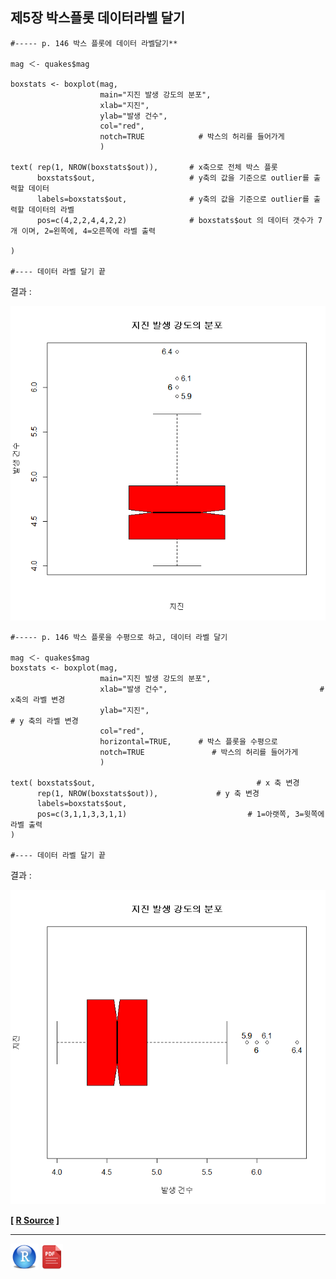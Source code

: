 ## 제5장 박스플롯 데이터라벨 달기

```{r}
#----- p. 146 박스 플롯에 데이터 라벨달기**

mag ＜- quakes$mag

boxstats <- boxplot(mag, 
                    main="지진 발생 강도의 분포", 
                    xlab="지진", 
                    ylab="발생 건수",
                    col="red",
                    notch=TRUE            # 박스의 허리를 들어가게
                    )

text( rep(1, NROW(boxstats$out)),       # x축으로 전체 박스 플롯
      boxstats$out,                     # y축의 값을 기준으로 outlier를 출력할 데이터
      labels=boxstats$out,              # y축의 값을 기준으로 outlier를 출력할 데이터의 라벨
      pos=c(4,2,2,4,4,2,2)              # boxstats$out 의 데이터 갯수가 7개 이며, 2=왼쪽에, 4=오른쪽에 라벨 출력

)

#---- 데이터 라벨 달기 끝
```

결과 : 

![img](images/COMF_1804021114167df017c7.bmp)



```{r}
#----- p. 146 박스 플롯을 수평으로 하고, 데이터 라벨 달기

mag ＜- quakes$mag
boxstats <- boxplot(mag, 
                    main="지진 발생 강도의 분포", 
                    xlab="발생 건수",                                  # x축의 라벨 변경
                    ylab="지진",                                          # y 축의 라벨 변경
                    col="red",
                    horizontal=TRUE,      # 박스 플롯을 수평으로
                    notch=TRUE               # 박스의 허리를 들어가게
                    )

text( boxstats$out,                                    # x 축 변경
      rep(1, NROW(boxstats$out)),             # y 축 변경
      labels=boxstats$out, 
      pos=c(3,1,1,3,3,1,1)                           # 1=아랫쪽, 3=윗쪽에 라벨 출력 
)

#---- 데이터 라벨 달기 끝
```

결과 : 

![img](images/COMF_1804021114327df017c8.bmp)

**[ [R Source](source/ch_5_146_Labelling_Boxplot.R) ]**



------

 <img src="images/R.png" alt="R" style="zoom:80%;" /> <img src="images/pdf_image.png" alt="pdf_image" style="zoom:80%;" />